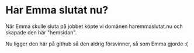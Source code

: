 # Har Emma slutat nu?

När Emma skulle sluta på jobbet köpte vi domänen haremmaslutat.nu och skapade den här "hemsidan".

Nu ligger den här på github så den aldrig försvinner, så som Emma gjorde :(

